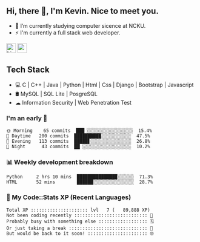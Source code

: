 ## Hi, there 👋, I'm Kevin. Nice to meet you.

- 🌱 I’m currently studying computer sicence at NCKU.
- ⚡ I'm currently a full stack web developer.

<a href="https://www.linkedin.com/in/kevin12686/"><img alt="LinkedIn" src="https://img.shields.io/badge/linkedin%20-%230077B5.svg?&style=for-the-badge&logo=linkedin&logoColor=white" height=25></a>
<a href="https://www.instagram.com/kevin12686/"><img src="https://img.shields.io/badge/instagram-3f729b?&style=for-the-badge&logo=instagram&logoColor=white" height=25></a>

## Tech Stack

* 💻 C | C++ | Java | Python | Html | Css | Django | Bootstrap | Javascript
* 🛢️ MySQL | SQL Lite | PosgreSQL
* ☁ Information Security | Web Penetration Test

### I'm an early 🐤

<!-- early_bird start -->

```text
🌞 Morning    65 commits  ███▏░░░░░░░░░░░░░░░░░  15.4%
🌆 Daytime   200 commits  █████████▉░░░░░░░░░░░  47.5%
🌃 Evening   113 commits  █████▋░░░░░░░░░░░░░░░  26.8%
🌙 Night      43 commits  ██▏░░░░░░░░░░░░░░░░░░  10.2%
```

<!-- early_bird end -->

### 📊 Weekly development breakdown

<!-- code_time start -->

```text
Python     2 hrs 10 mins  ██████████████▉░░░░░░  71.3%
HTML       52 mins        ██████░░░░░░░░░░░░░░░  28.7%
```

<!-- code_time end -->

### 🧰 My Code::Stats XP (Recent Languages)

<!-- codestats start -->

```text
Total XP ::::::::::::::::::::: lvl   7 (   89,888 XP) 
Not been coding recently ::::::::::::::::::::::::::: 🙈
Probably busy with something else :::::::::::::::::: 🗓
Or just taking a break ::::::::::::::::::::::::::::: 🌴
But would be back to it soon! :::::::::::::::::::::: 🤓
```

<!-- codestats end -->
